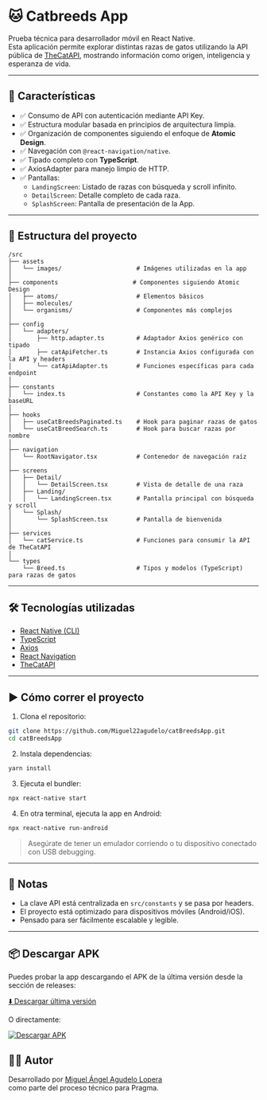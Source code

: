# 🐱 Catbreeds App

Prueba técnica para desarrollador móvil en React Native.  
Esta aplicación permite explorar distintas razas de gatos utilizando la API pública de [TheCatAPI](https://thecatapi.com/), mostrando información como origen, inteligencia y esperanza de vida.

---

## 🚀 Características

- ✅ Consumo de API con autenticación mediante API Key.
- ✅ Estructura modular basada en principios de arquitectura limpia.
- ✅ Organización de componentes siguiendo el enfoque de **Atomic Design**.
- ✅ Navegación con `@react-navigation/native`.
- ✅ Tipado completo con **TypeScript**.
- ✅ AxiosAdapter para manejo limpio de HTTP.
- ✅ Pantallas:
  - `LandingScreen`: Listado de razas con búsqueda y scroll infinito.
  - `DetailScreen`: Detalle completo de cada raza.
  - `SplashScreen`: Pantalla de presentación de la App.

---

## 📂 Estructura del proyecto

```
/src
├── assets
│   └── images/                     # Imágenes utilizadas en la app
│
├── components                     # Componentes siguiendo Atomic Design
│   ├── atoms/                      # Elementos básicos
│   ├── molecules/
│   └── organisms/                  # Componentes más complejos
│
├── config
│   └── adapters/
│       ├── http.adapter.ts         # Adaptador Axios genérico con tipado
│       ├── catApiFetcher.ts        # Instancia Axios configurada con la API y headers
│       └── catApiAdapter.ts        # Funciones específicas para cada endpoint
│
├── constants
│   └── index.ts                    # Constantes como la API Key y la baseURL
│
├── hooks
│   ├── useCatBreedsPaginated.ts    # Hook para paginar razas de gatos
│   └── useCatBreedSearch.ts        # Hook para buscar razas por nombre
│
├── navigation
│   └── RootNavigator.tsx           # Contenedor de navegación raíz
│
├── screens
│   ├── Detail/
│   │   └── DetailScreen.tsx        # Vista de detalle de una raza
│   ├── Landing/
│   │   └── LandingScreen.tsx       # Pantalla principal con búsqueda y scroll
│   └── Splash/
│       └── SplashScreen.tsx        # Pantalla de bienvenida
│
├── services
│   └── catService.ts               # Funciones para consumir la API de TheCatAPI
│
└── types
    └── Breed.ts                    # Tipos y modelos (TypeScript) para razas de gatos

```

---

## 🛠️ Tecnologías utilizadas

- [React Native (CLI)](https://reactnative.dev/)
- [TypeScript](https://www.typescriptlang.org/)
- [Axios](https://axios-http.com/)
- [React Navigation](https://reactnavigation.org/)
- [TheCatAPI](https://thecatapi.com/)

---

## ▶️ Cómo correr el proyecto

1. Clona el repositorio:

```bash
git clone https://github.com/Miguel22agudelo/catBreedsApp.git
cd catBreedsApp
```

2. Instala dependencias:

```bash
yarn install
```

3. Ejecuta el bundler:

```bash
npx react-native start
```

4. En otra terminal, ejecuta la app en Android:

```bash
npx react-native run-android
```

> Asegúrate de tener un emulador corriendo o tu dispositivo conectado con USB debugging.

---

<!-- ## 📸 Capturas

_Si tienes tiempo, agrega screenshots aquí para mostrar el diseño visual._ -->

<!-- --- -->

## 🔐 Notas

- La clave API está centralizada en `src/constants` y se pasa por headers.
- El proyecto está optimizado para dispositivos móviles (Android/iOS).
- Pensado para ser fácilmente escalable y legible.

---

## 📦 Descargar APK

Puedes probar la app descargando el APK de la última versión desde la sección de releases:

[⬇️ Descargar última versión](https://github.com/Miguel22agudelo/catBreedsApp/releases/latest)

O directamente:

[![Descargar APK](https://img.shields.io/badge/📲%20Download%20APK-blue?style=for-the-badge)](https://github.com/Miguel22agudelo/catBreedsApp/releases/latest/download/app-release.apk)

## 🧑‍💻 Autor

Desarrollado por [Miguel Ángel Agudelo Lopera](https://github.com/Miguel22agudelo)  
como parte del proceso técnico para Pragma.
